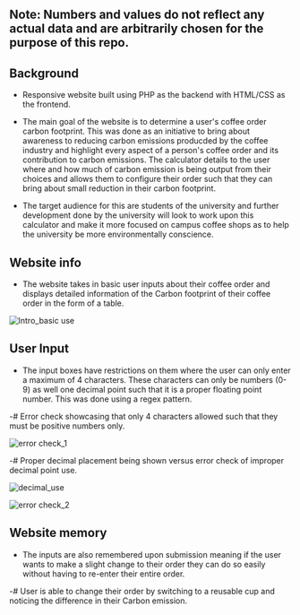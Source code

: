 ## Note: Numbers and values do not reflect any actual data and are arbitrarily chosen for the purpose of this repo. 
 
## Background

- Responsive website built using PHP as the backend with HTML/CSS as the frontend. 

- The main goal of the website is to determine a user's coffee order carbon footprint. This was done as an initiative to bring about awareness to reducing carbon emissions producded by the coffee industry and highlight every aspect of a person's coffee order and its contribution to carbon emissions. The calculator details to the user where and how much of carbon emission is being output from their choices and allows them to configure their order such that they can bring about small reduction in their carbon footprint. 

- The target audience for this are students of the university and further development done by the university will look to work upon this calculator and make it more focused on campus coffee shops as to help the university be more environmentally conscience. 

## Website info
- The website takes in basic user inputs about their coffee order and displays detailed information of the Carbon footprint of their coffee order in the form of a table. 
    
![Intro_basic use](https://user-images.githubusercontent.com/45414646/190929845-d36aafdc-1a19-4da8-b261-d05f0582ab7f.gif)

## User Input

- The input boxes have restrictions on them where the user can only enter a maximum of 4 characters. These characters can only be numbers (0-9) as well one decimal point such that it is a proper floating point number. This was done using a regex pattern. 

-# Error check showcasing that only 4 characters allowed such that they must be positive numbers only.

![error check_1](https://user-images.githubusercontent.com/45414646/190930580-022e4b71-6097-4764-aaee-f6e73df57ef1.gif)

-# Proper decimal placement being shown versus error check of improper decimal point use.

![decimal_use](https://user-images.githubusercontent.com/45414646/190930285-c6db7200-d649-4ee1-98c4-8a74200a185f.gif)

![error check_2](https://user-images.githubusercontent.com/45414646/190929685-47bc0624-c35a-4b5a-a461-f7dd12957d13.gif)

## Website memory

- The inputs are also remembered upon submission meaning if the user wants to make a slight change to their order they can do so easily without having to re-enter their entire order. 

-# User is able to change their order by switching to a reusable cup and noticing the difference in their Carbon emission. 


